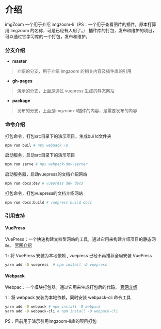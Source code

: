 
# 介绍

 imgZoom 一个用于介绍 imgzoom-li（PS：一个用于查看图片的插件，原本打算用 imgzoom 的名称，可是已经有人用了。） 插件库的打包，发布和维护的项目，可以通过它学习库的一个打包，发布和维护。

### 分支介绍

 - **master** 

>介绍的分支，用于介绍 imgzoom 的相关内容及插件库的引用

 - **gh-pages**

>演示的分支，上面是通过 vuepress 生成的静态网站

 - **package** 

>发布的分支，上面是imgzoom-li插件的内容，是需要发布的内容

### 命令介绍

打包命令，打包src目录下的演示项目，生成bui ld文件夹
```sh
npm run buil # npx webpack -p
```

启动服务，启动src目录下的演示项目
```sh
npm run serve # npx webpack-dev-server
```

启动服务器，启动vuepress的文档介绍网站
```sh
npm run docs:dev # vuepress dev docs
```

打包命令，打包vuepress的文档介绍网站
```sh
npm run docs:build # vuepress build docs
```

### 引用支持

#### VuePress

VuePress：一个快速构建文档型网站的工具，通过它用来构建介绍项目的静态网站。  [官网介绍](https://vuepress.vuejs.org/zh/)

1 : 将 VuePress 安装为本地依赖 , vuepress 已经不再推荐全局安装 VuePress
```sh
yarn add -D vuepress  # npm install -D vuepress
```

#### Webpack

Webpac：一个模块打包器。通过它用来生成打包后的代码。 [官网介绍](https://webpack.docschina.org/)

1：将 webpack 安装为本地依赖，同时安装 webpack-cli 命令工具

```sh
yarn add -D webpack # npm install -D webpack
yarn add -D webpack-cli # npm install -D webpack-cli
``` 
PS：目前用于演示引用imgzoom-li库的项目打包


